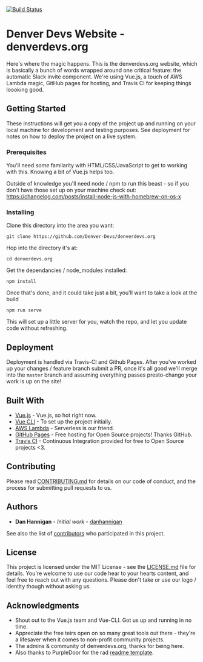 [![Build Status](https://travis-ci.org/Denver-Devs/denverdevs.org.svg?branch=master)](https://travis-ci.org/Denver-Devs/denverdevs.org)

# Denver Devs Website - denverdevs.org

Here's where the magic happens. This is the denverdevs.org website, which is basically a bunch of words wrapped around one critical feature: the automatic Slack invite component. We're using Vue.js, a touch of AWS Lambda magic, GitHub pages for hosting, and Travis CI for keeping things loooking good. 

## Getting Started

These instructions will get you a copy of the project up and running on your local machine for development and testing purposes. See deployment for notes on how to deploy the project on a live system.

### Prerequisites

You'll need _some_ familarity with HTML/CSS/JavaScript to get to working with this. Knowing a bit of Vue.js helps too.

Outside of knowledge you'll need node / npm to run this beast - so if you don't have those set up on your machine check out: https://changelog.com/posts/install-node-js-with-homebrew-on-os-x


### Installing

Clone this directory into the area you want:
```
git clone https://github.com/Denver-Devs/denverdevs.org
```

Hop into the directory it's at:
```
cd denverdevs.org
```

Get the dependancies / node_modules installed:
```
npm install
```

Once that's done, and it could take just a bit, you'll want to take a look at the build
```
npm run serve
```
This will set up a little server for you, watch the repo, and let you update code without refreshing. 


## Deployment

Deployment is handled via Travis-CI and Github Pages. After you've worked up your changes / feature branch submit a PR, once it's all good we'll merge into the `master` branch and assuming everything passes presto-chango your work is up on the site!

## Built With

* [Vue.js](http://www.dropwizard.io/1.0.2/docs/) - Vue.js, so hot right now.
* [Vue CLI](https://github.com/vuejs/vue-cli) - To set up the project initially. 
* [AWS Lambda](https://aws.amazon.com/lambda/) - Serverless is our friend.
* [GitHub Pages](https://pages.github.com/) - Free hosting for Open Source projects! Thanks GitHub.
* [Travis CI](https://travis-ci.org/) - Continuous Integration provided for free to Open Source projects <3. 

## Contributing

Please read [CONTRIBUTING.md]() for details on our code of conduct, and the process for submitting pull requests to us.

## Authors

* **Dan Hannigan** - *Initial work* - [danhannigan](https://github.com/danhannigan)

See also the list of [contributors](https://github.com/denver-devs/denverdevs.org/contributors) who participated in this project.

## License

This project is licensed under the MIT License - see the [LICENSE.md](LICENSE.md) file for details. You're welcome to use our code hear to your hearts content, and feel free to reach out with any questions. Please don't take or use our logo / identity though without asking us. 

## Acknowledgments

* Shout out to the Vue.js team and Vue-CLI. Got us up and running in no time. 
* Appreciate the free teirs open on so many great tools out there - they're a lifesaver when it comes to non-profit community projects.
* The admins & community of denverdevs.org, thanks for being here. 
* Also thanks to PurpleDoor for the rad [readme template](https://gist.github.com/PurpleBooth/109311bb0361f32d87a2).
